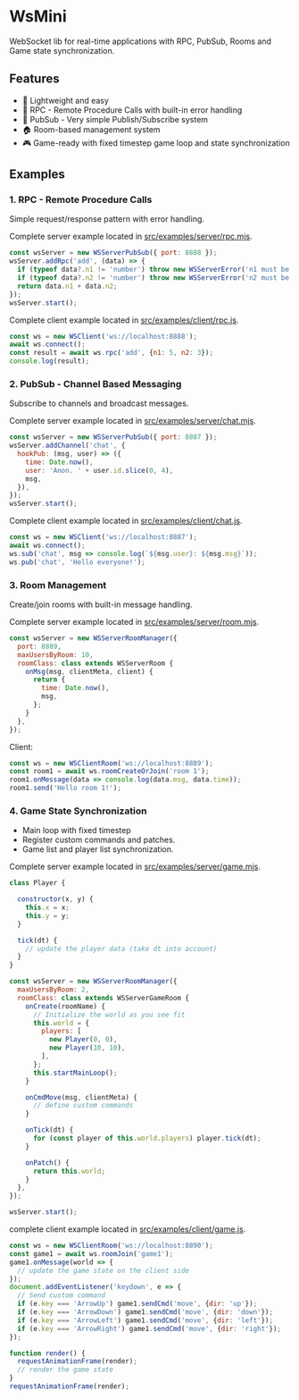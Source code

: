 # WsMini

WebSocket lib for real-time applications with RPC, PubSub, Rooms and Game state synchronization.

## Features

- 🚀 Lightweight and easy
- 📡 RPC - Remote Procedure Calls with built-in error handling
- 🎯 PubSub - Very simple Publish/Subscribe system
- 🏠 Room-based management system
- 🎮 Game-ready with fixed timestep game loop and state synchronization

## Examples

### 1. RPC - Remote Procedure Calls
Simple request/response pattern with error handling.

Complete server example located in [src/examples/server/rpc.mjs](src/examples/server/rpc.mjs).
```js
const wsServer = new WSServerPubSub({ port: 8888 });
wsServer.addRpc('add', (data) => {
  if (typeof data?.n1 != 'number') throw new WSServerError('n1 must be a number');
  if (typeof data?.n2 != 'number') throw new WSServerError('n2 must be a number');
  return data.n1 + data.n2;
});
wsServer.start();
```

Complete client example located in [src/examples/client/rpc.js](src/examples/client/rpc.js).
```javascript
const ws = new WSClient('ws://localhost:8888');
await ws.connect();
const result = await ws.rpc('add', {n1: 5, n2: 3});
console.log(result);
```

### 2. PubSub - Channel Based Messaging
Subscribe to channels and broadcast messages.

Complete server example located in [src/examples/server/chat.mjs](src/examples/server/chat.mjs).
```javascript
const wsServer = new WSServerPubSub({ port: 8887 });
wsServer.addChannel('chat', {
  hookPub: (msg, user) => ({
    time: Date.now(),
    user: 'Anon. ' + user.id.slice(0, 4),
    msg,
  }),
});
wsServer.start();
```

Complete client example located in [src/examples/client/chat.js](src/examples/client/chat.js).
```javascript
const ws = new WSClient('ws://localhost:8887');
await ws.connect();
ws.sub('chat', msg => console.log(`${msg.user}: ${msg.msg}`));
ws.pub('chat', 'Hello everyone!');
```

### 3. Room Management
Create/join rooms with built-in message handling.

Complete server example located in [src/examples/server/room.mjs](src/examples/server/room.mjs).
```javascript
const wsServer = new WSServerRoomManager({
  port: 8889,
  maxUsersByRoom: 10,
  roomClass: class extends WSServerRoom {
    onMsg(msg, clientMeta, client) {
      return {
        time: Date.now(),
        msg,
      };
    }
  },
});
```

Client:
```javascript
const ws = new WSClientRoom('ws://localhost:8889');
const room1 = await ws.roomCreateOrJoin('room 1');
room1.onMessage(data => console.log(data.msg, data.time));
room1.send('Hello room 1!');
```

### 4. Game State Synchronization
- Main loop with fixed timestep
- Register custom commands and patches.
- Game list and player list synchronization.

Complete server example located in [src/examples/server/game.mjs](src/examples/server/game.mjs).
```javascript
class Player {

  constructor(x, y) {
    this.x = x;
    this.y = y;
  }

  tick(dt) {
    // update the player data (take dt into account)
  }
}

const wsServer = new WSServerRoomManager({
  maxUsersByRoom: 2,
  roomClass: class extends WSServerGameRoom {
    onCreate(roomName) {
      // Initialize the world as you see fit
      this.world = {
        players: [
          new Player(0, 0),
          new Player(10, 10),
        ],
      };
      this.startMainLoop();
    }

    onCmdMove(msg, clientMeta) {
      // define custom commands
    }

    onTick(dt) {
      for (const player of this.world.players) player.tick(dt);
    }

    onPatch() {
      return this.world;
    }
  },
});

wsServer.start();
```

complete client example located in [src/examples/client/game.js](src/examples/client/game.js).
```javascript
const ws = new WSClientRoom('ws://localhost:8890');
const game1 = await ws.roomJoin('game1');
game1.onMessage(world => {
  // update the game state on the client side
});
document.addEventListener('keydown', e => {
  // Send custom command
  if (e.key === 'ArrowUp') game1.sendCmd('move', {dir: 'up'});
  if (e.key === 'ArrowDown') game1.sendCmd('move', {dir: 'down'});
  if (e.key === 'ArrowLeft') game1.sendCmd('move', {dir: 'left'});
  if (e.key === 'ArrowRight') game1.sendCmd('move', {dir: 'right'});
});

function render() {
  requestAnimationFrame(render);
  // render the game state
}
requestAnimationFrame(render);
```